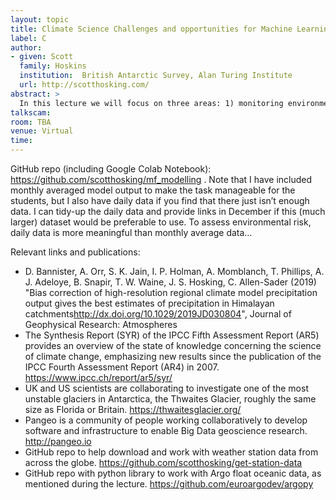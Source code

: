 ```yaml
---
layout: topic
title: Climate Science Challenges and opportunities for Machine Learning
label: C
author:
- given: Scott
  family: Hoskins
  institution:  British Antarctic Survey, Alan Turing Institute
  url: http://scotthosking.com/ 
abstract: >
  In this lecture we will focus on three areas: 1) monitoring environmental change; 2) modelling our climate; and 3) quantifying climate risks. The first section will highlight some of the key observational datasets available for assessing how our atmosphere and oceans have changed over the recent past (from 1900 to the present day), and some of the challenges surrounding the non-uniform distribution of in-situ measurements. The second section will briefly explain what a climate model simulator is, what they are good at doing and the challenges associated with comparing their output with real-world climate change. Then in the third section we will discuss how the climate research community increases spatial granularity of our climate models and zoom-in on specific regions of interest, such as densely populated regions or vulnerable environments. At the end we will go through a Google Colab notebook using some gridded climate model simulation output to setup a Multifidelity Climate Modelling data challenge!
talkscam:
room: TBA
venue: Virtual
time:
---
```


GitHub repo (including Google Colab Notebook): https://github.com/scotthosking/mf_modelling . Note that I have included monthly averaged model output to make the task manageable for the students, but I also have daily data if you find that there just isn’t enough data. I can tidy-up the daily data and provide links in December if this (much larger) dataset would be preferable to use. To assess environmental risk, daily data is more meaningful than monthly average data…

Relevant links and publications:

* D. Bannister, A. Orr, S. K. Jain, I. P. Holman, A. Momblanch, T. Phillips, A. J. Adeloye, B. Snapir, T. W. Waine, J. S. Hosking, C. Allen-Sader (2019) "Bias correction of high-resolution regional climate model precipitation output gives the best estimates of precipitation in Himalayan catchments<http://dx.doi.org/10.1029/2019JD030804>", Journal of Geophysical Research: Atmospheres
* The Synthesis Report (SYR) of the IPCC Fifth Assessment Report (AR5) provides an overview of the state of knowledge concerning the science of climate change, emphasizing new results since the publication of the IPCC Fourth Assessment Report (AR4) in 2007. https://www.ipcc.ch/report/ar5/syr/
* UK and US scientists are collaborating to investigate one of the most unstable glaciers in Antarctica, the Thwaites Glacier, roughly the same size as Florida or Britain. https://thwaitesglacier.org/
* Pangeo is a community of people working collaboratively to develop software and infrastructure to enable Big Data geoscience research. http://pangeo.io
* GitHub repo to help download and work with weather station data from across the globe. https://github.com/scotthosking/get-station-data
* GitHub repo with python library to work with Argo float oceanic data, as mentioned during the lecture. https://github.com/euroargodev/argopy
